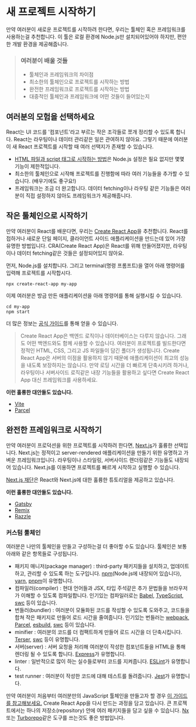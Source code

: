 # 새 프로젝트 시작하기
만약 여러분이 새로운 프로젝트를 시작하려 한다면, 우리는 툴체인 혹은 프레임워크를 사용하는걸 추천합니다. 이 툴은 로컬 환경에 Node.js만 설치되어있어야 하지만, 편안한 개발 환경을 제공해줍니다.

> ### 여러분이 배울 것들
> - 툴체인과 프레임워크의 차이점
> - 최소한의 툴체인으로 프로젝트를 시작하는 방법
> - 완전한 프레임워크로 프로젝트를 시작하는 방법
> - 대중적인 툴체인과 프레임워크에 어떤 것들이 들어있는지

## 여러분의 모험을 선택하세요
React는 UI 코드를 '컴포넌트'라고 부르는 작은 조각들로 쪼개 정리할 수 있도록 합니다. React는 라우팅이나 데이터 관리같은 일은 관여하지 않아요. 그렇기 때문에 여러분이 새 React 프로젝트를 시작할 때 여러 선택지가 존재할 수 있습니다.
- [HTML 파일과 script 태그로 시작하는 방법](https://beta.reactjs.org/learn/add-react-to-a-website)은 Node.js 설정은 필요 없지만 몇몇 기능이 제한적입니다.
- 최소한의 툴체인으로 시작해 프로젝트를 진행함에 따라 여러 기능들을 추가할 수 있습니다. (배우기에도 좋구요!)
- 프레임워크는 조금 더 완고합니다. 데이터 fetching이나 라우팅 같은 기능들은 여러분이 직접 설정하지 않아도 프레임워크가 제공해줍니다.

## 작은 툴체인으로 시작하기
만약 여러분이 React를 배운다면, 우리는 [Create React App](https://create-react-app.dev/)을 추천합니다. React를 접하거나 새로운 단일 페이지, 클라이언트 사이드 애플리케이션을 만드는데 있어 가장 유명한 방법입니다. CRA(Create React App)은 React를 위해 만들어졌지만, 라우팅이나 데이터 fetching같은 것들은 설정되어있지 않아요.

먼저, Node.js를 설치합니다. 그리고 terminal(명령 프롬프트)을 열어 아래 명령어를 입력해 프로젝트를 시작합시다.
```
npx create-react-app my-app
```
이제 여러분은 방금 만든 애플리케이션을 아래 명령어를 통해 실행시킬 수 있습니다.
```
cd my-app
npm start
```
더 많은 정보는 [공식 가이드](https://create-react-app.dev/docs/getting-started)를 통해 얻을 수 있습니다.

> Create React App은 백엔드 로직이나 데이터베이스는 다루지 않습니다. 그래도 어떤 백엔드와도 함께 사용할 수 있습니다. 여러분이 프로젝트를 빌드한다면 정적인 HTML, CSS, 그리고 JS 파일들이 담긴 폴더가 생성됩니다. Create React App은 서버의 이점을 활용하지 않기 때문에 애플리케이션이 최고의 성능을 내도록 보장하지는 않습니다. 만약 로딩 시간을 더 빠르게 단축시키려 하거나, 라우팅이나 서버사이드 로직같은 내장 기능들을 활용하고 싶다면 Create React App 대신 프레임워크를 사용하세요.

**이런 훌륭한 대안들도 있습니다.**
- [Vite](https://vitejs.dev/guide/)
- [Parcel](https://parceljs.org/)

## 완전한 프레임워크로 시작하기
만약 여러분이 프로덕션을 위한 프로젝트를 시작하려 한다면, [Next.js](https://nextjs.org/)가 훌륭한 선택입니다. Next.js는 정적이고 server-rendered 애플리케이션을 만들기 위한 유명하고 가벼운 프레임워크입니다. 라우팅이나 스타일링, 서버사이드 렌더링같은 기능들도 내장되어 있습니다. Next.js를 이용하면 프로젝트를 빠르게 시작하고 실행할 수 있습니다.

[Next.js 재단](https://nextjs.org/learn/foundations/about-nextjs)은 React와 Next.js에 대한 훌륭한 튜토리얼을 제공하고 있습니다.

**이런 훌륭한 대안들도 있습니다.**
- [Gatsby](https://www.gatsbyjs.org/)
- [Remix](https://remix.run/)
- [Razzle](https://razzlejs.org/)

### 커스텀 툴체인
여러분은 나만의 툴체인을 만들고 구성하는걸 더 좋아할 수도 있습니다. 툴체인은 보통 아래와 같은 항목들로 구성됩니다.
- 패키지 매니저(package manager) : third-party 패키지들을 설치하고, 업데이트하고, 관리할 수 있도록 하는 도구입니다. [npm](https://www.npmjs.com/)(Node.js에 내장되어 있습니다), [yarn](https://yarnpkg.com/), [pnpm](https://pnpm.io/)이 유명합니다.
- 컴파일러(compiler) : 현대 언어들과 JSX, 타입 주석같은 추가 문법들을 브라우저가 이해할 수 있도록 컴파일합니다. 인기있는 컴파일러로는 [Babel](https://babeljs.io/), [TypeScript](https://www.typescriptlang.org/), [swc](https://swc.rs/) 등이 있습니다.
- 번들러(bundler) : 여러분이 모듈화된 코드를 작성할 수 있도록 도와주고, 코드들을 합쳐 작은 패키지로 만들어 로드 시간을 줄여줍니다. 인기있는 번들러는 [webpack](https://webpack.js.org/), [Parcel](https://parceljs.org/), [esbuild](https://esbuild.github.io/), [swc](https://swc.rs/) 등이 있습니다.
- minifier : 여러분의 코드를 더 컴팩트하게 만들어 로드 시간을 더 단축시킵니다. [Terser](https://terser.org/), [swc](https://swc.rs/) 등이 유명합니다.
- 서버(server) : 서버 요청을 처리해 여러분이 작성한 컴포넌트들을 HTML을 통해 렌더링 될 수 있도록 합니다. [Express](https://expressjs.com/)가 유명합니다.
- linter : 일반적으로 많이 하는 실수들로부터 코드를 지켜줍니다. [ESLint](https://eslint.org/)가 유명합니다.
- test runner : 여러분이 작성한 코드에 대해 테스트를 돌려줍니다. [Jest](https://jestjs.io/)가 유명합니다.

만약 여러분이 처음부터 여러분만의 JavaScript 툴체인을 만들고자 할 경우 [이 가이드를 참고해보세요.](https://blog.usejournal.com/creating-a-react-app-from-scratch-f3c693b84658) Create React App을 다시 만드는 과정을 담고 있습니다. 큰 프로젝트에서는 하나의 저장소(repository) 안에 여러 패키지들을 담고 싶을 수 있습니다. [Nx](https://nx.dev/react) 또는 [Turborepo](https://turborepo.org/)같은 도구를 쓰는것도 좋은 방법입니다.